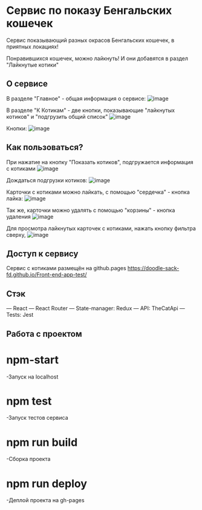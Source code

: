 # Сервис по показу Бенгальских кошечек

Сервис показывающий разных окрасов Бенгальских кошечек, в приятных локациях!

Понравившихся кошечек, можно лайкнуть!
И они добавятся в раздел "Лайкнутые котики"

## О сервисе

В разделе "Главное" - общая информация о сервисе: 
![image](https://user-images.githubusercontent.com/106888774/218451430-2b702f25-a82c-438b-838a-14849251072e.png)

В разделе "К Котикам" - две кнопки, показывающие "лайкнутых котиков" и "подгрузить общий список"
![image](https://user-images.githubusercontent.com/106888774/218451693-12f6891f-9114-412d-a8db-0855b0876d1c.png)

Кнопки: 
![image](https://user-images.githubusercontent.com/106888774/218451779-35b3442c-9699-4743-8e7e-f03ee1d6be25.png)

## Как пользоваться?

При нажатие на кнопку "Показать котиков", подгружается информация с котиками
![image](https://user-images.githubusercontent.com/106888774/218452071-d5e57755-aefa-42a3-ac91-3e0cda038fe8.png)

Дождаться подгрузки котиков: 
![image](https://user-images.githubusercontent.com/106888774/218452228-bb40133e-1627-453e-95b2-2d8ad5b1da80.png)

Карточки с котиками можно лайкать, с помощью "сердечка" - кнопка лайка:
![image](https://user-images.githubusercontent.com/106888774/218452437-58230dbb-318b-4892-97bc-6b9a43fe9656.png)

Так же, карточки можно удалять с помощью "корзины" - кнопка удаления
![image](https://user-images.githubusercontent.com/106888774/218452836-8426c8e7-89a5-4799-931d-0f08678175e2.png)

Для просмотра лайкнутых карточек с котиками, нажать кнопку фильтра сверху, 
![image](https://user-images.githubusercontent.com/106888774/218453055-e18cb2c9-e747-47c9-8186-d4610e22acf7.png)

## Доступ к сервису

Сервис с котиками размещён на github.pages
https://doodle-sack-fd.github.io/Front-end-app-test/

## Стэк

— React
— React Router
— State-manager: Redux
— API: TheCatApi
— Tests: Jest

## Работа с проектом

# npm-start

-Запуск на localhost

# npm test

-Запуск тестов сервиса

# npm run build

-Сборка проекта

# npm run deploy

-Деплой проекта на gh-pages



